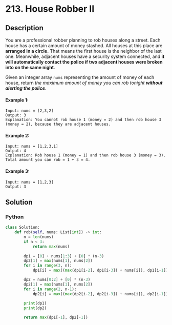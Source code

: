 # 213. House Robber II

## Description
You are a professional robber planning to rob houses along a street. Each house has a certain amount of money stashed. All houses at this place are **arranged in a circle.** That means the first house is the neighbor of the last one. Meanwhile, adjacent houses have a security system connected, and **it will automatically contact the police if two adjacent houses were broken into on the same night**.

Given an integer array `nums` representing the amount of money of each house, return *the maximum amount of money you can rob tonight **without alerting the police***.

#### Example 1:
```
Input: nums = [2,3,2]
Output: 3
Explanation: You cannot rob house 1 (money = 2) and then rob house 3 (money = 2), because they are adjacent houses.
```

#### Example 2:
```
Input: nums = [1,2,3,1]
Output: 4
Explanation: Rob house 1 (money = 1) and then rob house 3 (money = 3).
Total amount you can rob = 1 + 3 = 4.
```

#### Example 3:
```
Input: nums = [1,2,3]
Output: 3
```


## Solution

### Python
```python
class Solution:
    def rob(self, nums: List[int]) -> int:
        n = len(nums)
        if n < 3: 
            return max(nums)
        
        dp1 = [0] + nums[1:3] + [0] * (n-3)
        dp2[1] = max(nums[1], nums[2])
        for i in range(3, n):
            dp1[i] = max((max(dp1[i-2], dp1[i-3]) + nums[i]), dp1[i-1])

        dp2 = nums[0:2] + [0] * (n-3)
        dp2[1] = max(nums[1], nums[2])
        for i in range(2, n-1):
            dp2[i] = max((max(dp2[i-2], dp2[i-3]) + nums[i]), dp2[i-1])
        
        print(dp1)
        print(dp2)

        return max(dp1[-1], dp2[-1])
```